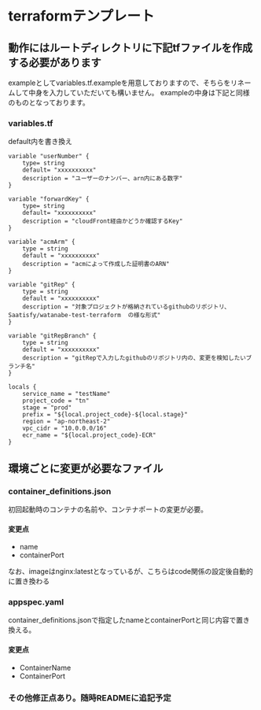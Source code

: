 # terraformテンプレート

## 動作にはルートディレクトリに下記tfファイルを作成する必要があります
exampleとしてvariables.tf.exampleを用意しておりますので、そちらをリネームして中身を入力していただいても構いません。
exampleの中身は下記と同様のものとなっております。

### variables.tf
default内を書き換え

```
variable "userNumber" {
    type= string
    default= "xxxxxxxxxx"
    description = "ユーザーのナンバー、arn内にある数字"
}

variable "forwardKey" {
    type= string
    default= "xxxxxxxxxx"
    description = "cloudFront経由かどうか確認するKey"   
}

variable "acmArm" {
    type = string
    default = "xxxxxxxxxx"
    description = "acmによって作成した証明書のARN"
}

variable "gitRep" {
    type = string
    default = "xxxxxxxxxx"
    description = "対象プロジェクトが格納されているgithubのリポジトリ、Saatisfy/watanabe-test-terraform  の様な形式"
}

variable "gitRepBranch" {
    type = string
    default = "xxxxxxxxxx"
    description = "gitRepで入力したgithubのリポジトリ内の、変更を検知したいブランチ名"
}

locals {
    service_name = "testName"
    project_code = "tn"
    stage = "prod"
    prefix = "${local.project_code}-${local.stage}"
    region = "ap-northeast-2"
    vpc_cidr = "10.0.0.0/16"
    ecr_name = "${local.project_code}-ECR"
}

```

## 環境ごとに変更が必要なファイル

### container_definitions.json
初回起動時のコンテナの名前や、コンテナポートの変更が必要。
#### 変更点
- name
- containerPort

なお、imageはnginx:latestとなっているが、こちらはcode関係の設定後自動的に置き換わる

### appspec.yaml
container_definitions.jsonで指定したnameとcontainerPortと同じ内容で置き換える。
#### 変更点
- ContainerName
- ContainerPort

### その他修正点あり。随時READMEに追記予定